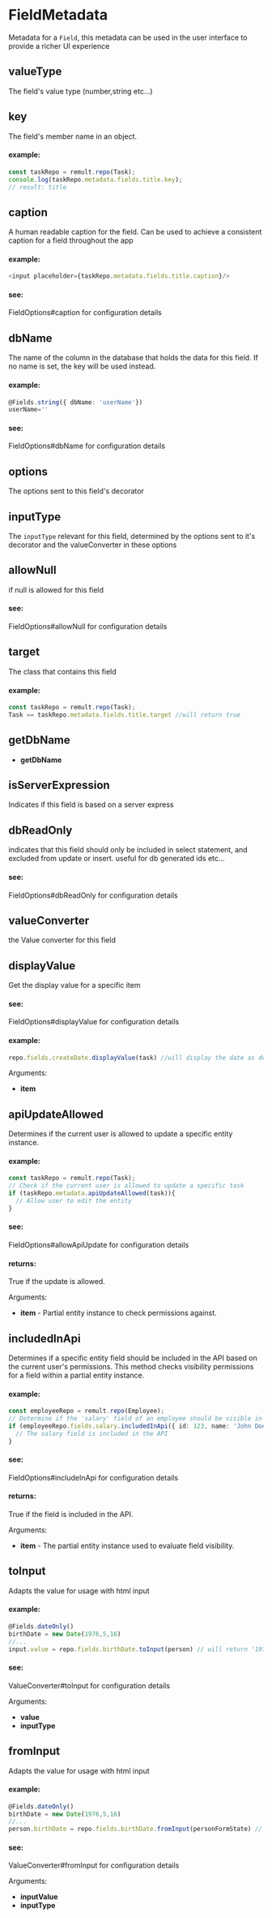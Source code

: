 # FieldMetadata
Metadata for a `Field`, this metadata can be used in the user interface to provide a richer UI experience
## valueType
The field's value type (number,string etc...)
## key
The field's member name in an object.


#### example:
```ts
const taskRepo = remult.repo(Task);
console.log(taskRepo.metadata.fields.title.key);
// result: title
```
## caption
A human readable caption for the field. Can be used to achieve a consistent caption for a field throughout the app


#### example:
```ts
<input placeholder={taskRepo.metadata.fields.title.caption}/>
```


#### see:
FieldOptions#caption for configuration details
## dbName
The name of the column in the database that holds the data for this field. If no name is set, the key will be used instead.


#### example:
```ts
@Fields.string({ dbName: 'userName'})
userName=''
```


#### see:
FieldOptions#dbName for configuration details
## options
The options sent to this field's decorator
## inputType
The `inputType` relevant for this field, determined by the options sent to it's decorator and the valueConverter in these options
## allowNull
if null is allowed for this field


#### see:
FieldOptions#allowNull for configuration details
## target
The class that contains this field


#### example:
```ts
const taskRepo = remult.repo(Task);
Task == taskRepo.metadata.fields.title.target //will return true
```
## getDbName
* **getDbName**
## isServerExpression
Indicates if this field is based on a server express
## dbReadOnly
indicates that this field should only be included in select statement, and excluded from update or insert. useful for db generated ids etc...


#### see:
FieldOptions#dbReadOnly for configuration details
## valueConverter
the Value converter for this field
## displayValue
Get the display value for a specific item


#### see:
FieldOptions#displayValue for configuration details


#### example:
```ts
repo.fields.createDate.displayValue(task) //will display the date as defined in the `displayValue` option defined for it.
```

Arguments:
* **item**
## apiUpdateAllowed
Determines if the current user is allowed to update a specific entity instance.


#### example:
```ts
const taskRepo = remult.repo(Task);
// Check if the current user is allowed to update a specific task
if (taskRepo.metadata.apiUpdateAllowed(task)){
  // Allow user to edit the entity
}
```


#### see:
FieldOptions#allowApiUpdate for configuration details


#### returns:
True if the update is allowed.

Arguments:
* **item** - Partial entity instance to check permissions against.
## includedInApi
Determines if a specific entity field should be included in the API based on the current user's permissions.
This method checks visibility permissions for a field within a partial entity instance.


#### example:
```ts
const employeeRepo = remult.repo(Employee);
// Determine if the 'salary' field of an employee should be visible in the API for the current user
if (employeeRepo.fields.salary.includedInApi({ id: 123, name: 'John Doe' })) {
  // The salary field is included in the API
}
```


#### see:
FieldOptions#includeInApi for configuration details


#### returns:
True if the field is included in the API.

Arguments:
* **item** - The partial entity instance used to evaluate field visibility.
## toInput
Adapts the value for usage with html input


#### example:
```ts
@Fields.dateOnly()
birthDate = new Date(1976,5,16)
//...
input.value = repo.fields.birthDate.toInput(person) // will return '1976-06-16'
```


#### see:
ValueConverter#toInput for configuration details

Arguments:
* **value**
* **inputType**
## fromInput
Adapts the value for usage with html input


#### example:
```ts
@Fields.dateOnly()
birthDate = new Date(1976,5,16)
//...
person.birthDate = repo.fields.birthDate.fromInput(personFormState) // will return Date
```


#### see:
ValueConverter#fromInput for configuration details

Arguments:
* **inputValue**
* **inputType**
